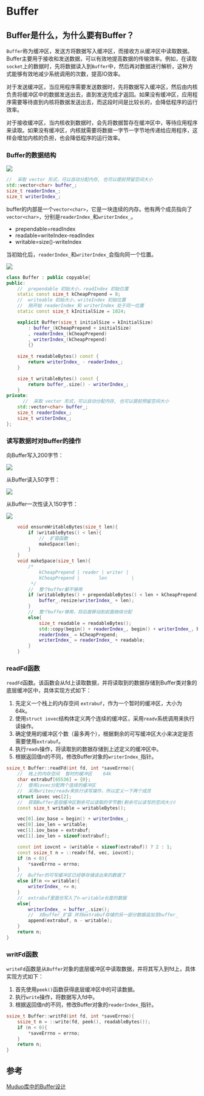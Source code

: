 # Buffer

## Buffer是什么，为什么要有Buffer？

`Buffer`称为缓冲区，发送方将数据写入缓冲区，而接收方从缓冲区中读取数据。Buffer主要用于接收和发送数据，可以有效地提高数据的传输效率。例如，在读取`socket`上的数据时，先将数据读入到`Buffer`中，然后再对数据进行解析，这种方式能够有效地减少系统调用的次数，提高IO效率。

对于发送缓冲区，当应用程序需要发送数据时，先将数据写入缓冲区，然后由内核负责将缓冲区中的数据发送出去，直到发送完成才返回。如果没有缓冲区，应用程序需要等待直到内核将数据发送出去，而这段时间是比较长的，会降低程序的运行效率。

对于接收缓冲区，当内核收到数据时，会先将数据暂存在缓冲区中，等待应用程序来读取。如果没有缓冲区，内核就需要将数据一字节一字节地传递给应用程序，这样会增加内核的负担，也会降低程序的运行效率。

### Buffer的数据结构

![](/Users/zixuanhuang/Desktop/webserver_explain/20200518112726386.png)

```c++
//  采取 vector 形式，可以自动分配内存, 也可以提前预留空间大小
std::vector<char> buffer_;
size_t readerIndex_;
size_t writerIndex_;
```

buffer的内部是一个`vector<char>`，它是一块连续的内存。他有两个成员指向了`vector<char>`，分别是`readerIndex_`和`writerIndex_`。

- prependable=readIndex
- readable=writeIndex-readIndex
- writable=size()-writeIndex

当初始化后，`readerIndex_`和`writerIndex_`会指向同一个位置。

![](/Users/zixuanhuang/Desktop/webserver_explain/20200518114416521.png)

```c++
class Buffer : public copyable{
public:
    //  prependable 初始大小，readIndex 初始位置
    static const size_t kCheapPrepend = 8;
    //  writeable 初始大小，writeIndex 初始位置  
    //  刚开始 readerIndex 和 writerIndex 处于同一位置
    static const size_t kInitialSize = 1024;

    explicit Buffer(size_t initialSize = kInitialSize)
        : buffer_(kCheapPrepend + initialSize)
        , readerIndex_(kCheapPrepend)
        , writerIndex_(kCheapPrepend)
        {}
    
    size_t readableBytes() const {
        return writerIndex_ - readerIndex_;
    }

    size_t writableBytes() const {
        return buffer_.size() - writerIndex_;
    }
private:
      //  采取 vector 形式，可以自动分配内存, 也可以提前预留空间大小
    std::vector<char> buffer_;
    size_t readerIndex_;
    size_t writerIndex_;
};
```

### 读写数据时对Buffer的操作

向Buffer写入200字节：

![](/Users/zixuanhuang/Desktop/webserver_explain/20200518115637104.png)

从Buffer读入50字节：

![](/Users/zixuanhuang/Desktop/webserver_explain/20200518120034738.png)

从Buffer一次性读入150字节：

![](/Users/zixuanhuang/Desktop/webserver_explain/20200518120440227.png)

```c++
    void ensureWritableBytes(size_t len){
        if (writableBytes() < len){
            //  扩容函数
            makeSpace(len);
        }
    }
    void makeSpace(size_t len){
        /*
            kCheapPrepend | reader | writer |
            kCheapPrepend |       len         |
         */
        //  整个buffer都不够用
        if (writableBytes() + prependableBytes() < len + kCheapPrepend){
            buffer_.resize(writerIndex_ + len);
        }
        //  整个buffer够用，将后面移动到前面继续分配
        else{
            size_t readable = readableBytes();
            std::copy(begin() + readerIndex_, begin() + writerIndex_, begin() + kCheapPrepend);
            readerIndex_ = kCheapPrepend;
            writerIndex_ = readerIndex_ + readable;
        }
    }
```

### readFd函数

`readFd`函数。该函数会从fd上读取数据，并将读取到的数据存储到Buffer类对象的底层缓冲区中，具体实现方式如下：

1. 先定义一个栈上的内存空间 `extrabuf`，作为一个暂时的缓冲区，大小为 64k。
2. 使用`struct iovec`结构体定义两个连续的缓冲区，采用`readv`系统调用来执行读操作。
3. 确定使用的缓冲区个数（最多两个），根据剩余的可写缓冲区大小来决定是否需要使用`extrabuf`。
4. 执行`readv`操作，将读取到的数据存储到上述定义的缓冲区中。
5. 根据返回值n的不同，修改Buffer对象的`writerIndex_`指针。

```c++
ssize_t Buffer::readFd(int fd, int *saveErrno){
    //  栈上的内存空间  暂时的缓冲区    64k
    char extrabuf[65536] = {0};
    //  使用iovec分配两个连续的缓冲区
    //  采用writev/readv来执行读写操作，所以定义一下两个成员
    struct iovec vec[2];
    //  获取Buffer底层缓冲区剩余可以读取的字节数(剩余可以读写的空间大小)
    const size_t writable = writableBytes();

    vec[0].iov_base = begin() + writerIndex_;
    vec[0].iov_len = writable;
    vec[1].iov_base = extrabuf;
    vec[1].iov_len = sizeof(extrabuf);

    const int iovcnt = (writable < sizeof(extrabuf)) ? 2 : 1;
    const ssize_t n = ::readv(fd, vec, iovcnt);
    if (n < 0){
        *saveErrno = errno;
    }
    //  Buffer的可写缓冲区已经够存储读出来的数据了
    else if(n <= writable){
        writerIndex_ += n;
    }
    //  extrabuf里面也写入了n-writable长度的数据
    else{
        writerIndex_ = buffer_.size();
        //  对buffer_扩容 并将extrabuf存储的另一部分数据追加至buffer_
        append(extrabuf, n - writable);
    }
    return n;
}
```

### writFd函数

`writeFd`函数是从`Buffer`对象的底层缓冲区中读取数据，并将其写入到fd上，具体实现方式如下：

1. 首先使用`peek()`函数获得底层缓冲区中的可读数据。
2. 执行`write`操作，将数据写入fd中。
3. 根据返回值n的不同，修改Buffer对象的`readerIndex_`指针。

```c++
ssize_t Buffer::writFd(int fd, int *saveErrno){
    ssize_t n = ::write(fd, peek(), readableBytes());
    if (n < 0){
        *saveErrno = errno;
    }
    return n;
}
```

## 参考

[Muduo库中的Buffer设计](https://blog.csdn.net/qq_36417014/article/details/106190964#:~:text=Muduo%E5%BA%93%E4%B8%AD%E7%9A%84Buffer%E7%B1%BB%E8%AE%BE%E8%AE%A1%20%E9%9D%9E%E9%98%BB%E5%A1%9E%E7%BD%91%E7%BB%9C%E7%BC%96%E7%A8%8B%E4%B8%AD%E5%BA%94%E7%94%A8%E5%B1%82buffer%E6%98%AF%E5%BF%85%E9%A1%BB%E7%9A%84%20%E5%8E%9F%E5%9B%A0%EF%BC%9A%E9%9D%9E%E9%98%BB%E5%A1%9EIO%E7%9A%84%E6%A0%B8%E5%BF%83%E6%80%9D%E6%83%B3%E6%98%AF%E9%81%BF%E5%85%8D%E9%98%BB%E5%A1%9E%E5%9C%A8read%20%28%29%E6%88%96write%20%28%29%E6%88%96%E5%85%B6%E4%BB%96IO%E7%B3%BB%E7%BB%9F%E8%B0%83%E7%94%A8%E4%B8%8A%EF%BC%8C%E8%BF%99%E6%A0%B7%E5%8F%AF%E4%BB%A5%E6%9C%80%E5%A4%A7%E9%99%90%E5%BA%A6%E5%A4%8D%E7%94%A8thread-of-control%EF%BC%8C%E8%AE%A9%E4%B8%80%E4%B8%AA%E7%BA%BF%E7%A8%8B%E8%83%BD%E6%9C%8D%E5%8A%A1%E4%BA%8E%E5%A4%9A%E4%B8%AAsocket%E8%BF%9E%E6%8E%A5%E3%80%82%20IO%E7%BA%BF%E7%A8%8B%E5%8F%AA%E8%83%BD%E9%98%BB%E5%A1%9E%E5%9C%A8IO-multiplexing%E5%87%BD%E6%95%B0%E4%B8%8A%EF%BC%8C%E5%A6%82select%20%28%29%2Fpoll,%28%29%2Fepoll_wait%20%28%29%E3%80%82%20%E8%BF%99%E6%A0%B7%E4%B8%80%E6%9D%A5%EF%BC%8C%E5%BA%94%E7%94%A8%E5%B1%82%E7%9A%84%E7%BC%93%E5%86%B2%E6%98%AF%E5%BF%85%E9%A1%BB%E7%9A%84%EF%BC%8C%E6%AF%8F%E4%B8%AATCP%20socket%E9%83%BD%E8%A6%81%E6%9C%89input%20buffer%E5%92%8Coutput%20buffer%E3%80%82%20TcpConnection%E5%BF%85%E9%A1%BB%E6%9C%89output%20buffer)

